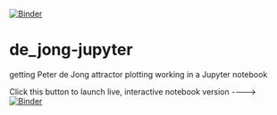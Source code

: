 
[![Binder](http://mybinder.org/badge.svg)](http://mybinder.org/repo/fomightez/de_jong-jupyter)

# de_jong-jupyter
getting Peter de Jong attractor plotting working in a Jupyter notebook


Click this button to launch live, interactive notebook version ----> [![Binder](http://mybinder.org/badge.svg)](http://mybinder.org/repo/fomightez/de_jong-jupyter)
